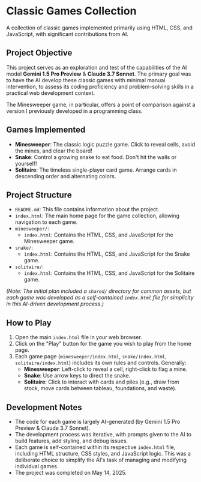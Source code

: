 # Classic Games Collection

A collection of classic games implemented primarily using HTML, CSS, and JavaScript, with significant contributions from AI.

## Project Objective

This project serves as an exploration and test of the capabilities of the AI model **Gemini 1.5 Pro Preview** & **Claude 3.7 Sonnet**. The primary goal was to have the AI develop these classic games with minimal manual intervention, to assess its coding proficiency and problem-solving skills in a practical web development context.

The Minesweeper game, in particular, offers a point of comparison against a version I previously developed in a programming class.

## Games Implemented

*   **Minesweeper**: The classic logic puzzle game. Click to reveal cells, avoid the mines, and clear the board!
*   **Snake**: Control a growing snake to eat food. Don't hit the walls or yourself!
*   **Solitaire**: The timeless single-player card game. Arrange cards in descending order and alternating colors.

## Project Structure

*   `README.md`: This file contains information about the project.
*   `index.html`: The main home page for the game collection, allowing navigation to each game.
*   `minesweeper/`:
    *   `index.html`: Contains the HTML, CSS, and JavaScript for the Minesweeper game.
*   `snake/`:
    *   `index.html`: Contains the HTML, CSS, and JavaScript for the Snake game.
*   `solitaire/`:
    *   `index.html`: Contains the HTML, CSS, and JavaScript for the Solitaire game.

*(Note: The initial plan included a `shared/` directory for common assets, but each game was developed as a self-contained `index.html` file for simplicity in this AI-driven development process.)*

## How to Play

1.  Open the main `index.html` file in your web browser.
2.  Click on the "Play" button for the game you wish to play from the home page.
3.  Each game page (`minesweeper/index.html`, `snake/index.html`, `solitaire/index.html`) includes its own rules and controls. Generally:
    *   **Minesweeper**: Left-click to reveal a cell, right-click to flag a mine.
    *   **Snake**: Use arrow keys to direct the snake.
    *   **Solitaire**: Click to interact with cards and piles (e.g., draw from stock, move cards between tableau, foundations, and waste).

## Development Notes

*   The code for each game is largely AI-generated (by Gemini 1.5 Pro Preview & Claude 3.7 Sonnet).
*   The development process was iterative, with prompts given to the AI to build features, add styling, and debug issues.
*   Each game is self-contained within its respective `index.html` file, including HTML structure, CSS styles, and JavaScript logic. This was a deliberate choice to simplify the AI's task of managing and modifying individual games.
*   The project was completed on May 14, 2025.
